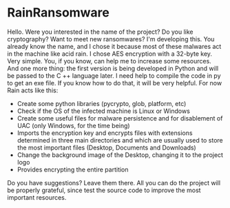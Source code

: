 # RainRansomware
Hello. Were you interested in the name of the project? Do you like cryptography? Want to meet new ransomwares? I'm developing this. You already know the name, and I chose it because most of these malwares act in the machine like acid rain. I chose AES encryption with a 32-byte key. Very simple. You, if you know, can help me to increase some resources. And one more thing: the first version is being developed in Python and will be passed to the C ++ language later. I need help to compile the code in py to get an exe file. If you know how to do that, it will be very helpful. For now Rain acts like this:

- Create some python libraries (pycrypto, glob, platform, etc)
- Check if the OS of the infected machine is Linux or Windows
- Create some useful files for malware persistence and for disablement of UAC (only Windows, for the time being)
- Imports the encryption key and encrypts files with extensions determined in three main directories and which are usually used to store the most important files (Desktop, Documents and Downloads)
- Change the background image of the Desktop, changing it to the project logo
- Provides encrypting the entire partition

Do you have suggestions? Leave them there. All you can do the project will be properly grateful, since test the source code to improve the most important resources.
